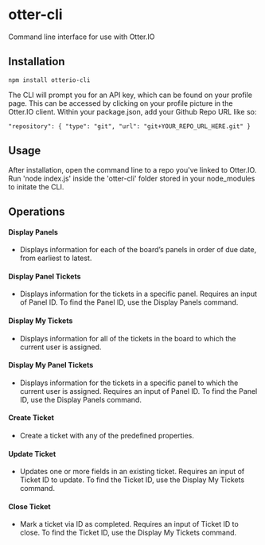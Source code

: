 # otter-cli
Command line interface for use with Otter.IO

## Installation

`npm install otterio-cli`

The CLI will prompt you for an API key, which can be found on your profile page. 
This can be accessed by clicking on your profile picture in the Otter.IO client.
Within your package.json, add your Github Repo URL like so:

`"repository": {
  "type": "git",
  "url": "git+YOUR_REPO_URL_HERE.git"
}`

## Usage
  After installation, open the command line to a repo you've linked to Otter.IO. Run 'node index.js' inside the 'otter-cli' folder stored in your node_modules to initate the CLI.

## Operations

#### Display Panels
- Displays information for each of the board’s panels in order of due date, from earliest to latest.

#### Display Panel Tickets
- Displays information for the tickets in a specific panel. Requires an input of Panel ID. To find the Panel ID, use the Display Panels command.

#### Display My Tickets
- Displays information for all of the tickets in the board to which the current user is assigned.

#### Display My Panel Tickets
- Displays information for the tickets in a specific panel to which the current user is assigned. Requires an input of Panel ID. To find the Panel ID, use the Display Panels command.

#### Create Ticket
- Create a ticket with any of the predefined properties.

#### Update Ticket
- Updates one or more fields in an existing ticket. Requires an input of Ticket ID to update. To find the Ticket ID, use the Display My Tickets command.

#### Close Ticket
- Mark a ticket via ID as completed. Requires an input of Ticket ID to close. To find the Ticket ID, use the Display My Tickets command.



